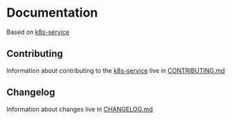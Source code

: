 # Documentation

Based on [k8s-service](https://github.com/elvido/k8s-service)

## Contributing

Information about contributing to the [k8s-service](https://github.com/elvido/k8s-service/blob/master/README.md) live in [CONTRIBUTING.md](CONTRIBUTING.md)

## Changelog

Information about changes live in [CHANGELOG.md](CHANGELOG.md)
